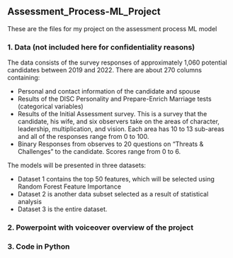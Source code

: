 ## Assessment_Process-ML_Project

These are the files for my project on the assessment process ML model

### 1. Data (not included here for confidentiality reasons)
The data consists of the survey responses of approximately 1,060 potential candidates between 2019 and 2022. There are about 270 columns containing:

- Personal and contact information of the candidate and spouse
- Results of the DISC Personality and Prepare-Enrich Marriage tests (categorical variables)
- Results of the Initial Assessment survey. This is a survey that the candidate, his wife, and six observers take on the areas of character, leadership, multiplication, and vision.  Each area has 10 to 13 sub-areas and all of the responses range from 0 to 100.
- Binary Responses from observes to 20 questions on “Threats & Challenges” to the candidate. Scores range from 0 to 6.

The models will be presented in three datasets:
- Dataset 1 contains the top 50 features, which will be selected using Random Forest Feature Importance
- Dataset 2 is another data subset selected as a result of statistical analysis
- Dataset 3 is the entire dataset.

### 2. Powerpoint with voiceover overview of the project
### 3. Code in Python
